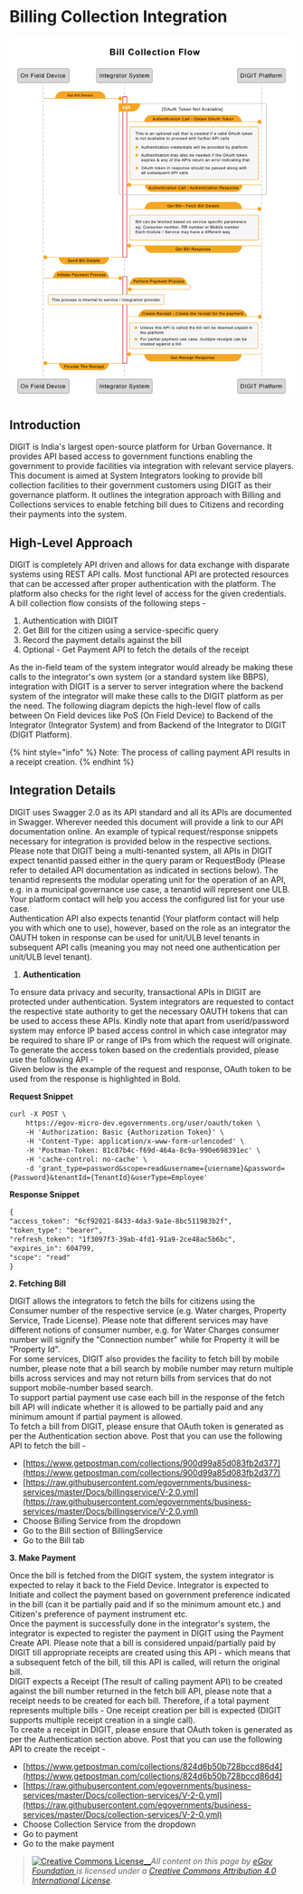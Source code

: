 # Billing Collection Integration

![](../../../.gitbook/assets/108.png)

## Introduction <a id="Introduction:"></a>

DIGIT is India's largest open-source platform for Urban Governance. It provides API based access to government functions enabling the government to provide facilities via integration with relevant service players.  
This document is aimed at System Integrators looking to provide bill collection facilities to their government customers using DIGIT as their governance platform. It outlines the integration approach with Billing and Collections services to enable fetching bill dues to Citizens and recording their payments into the system.

## High-Level Approach <a id="High-Level-Approach:"></a>

DIGIT is completely API driven and allows for data exchange with disparate systems using REST API calls. Most functional API are protected resources that can be accessed after proper authentication with the platform. The platform also checks for the right level of access for the given credentials.  
A bill collection flow consists of the following steps -

1. Authentication with DIGIT
2. Get Bill for the citizen using a service-specific query
3. Record the payment details against the bill
4. Optional - Get Payment API to fetch the details of the receipt

  
As the in-field team of the system integrator would already be making these calls to the integrator's own system \(or a standard system like BBPS\), integration with DIGIT is a server to server integration where the backend system of the integrator will make these calls to the DIGIT platform as per the need. The following diagram depicts the high-level flow of calls between On Field devices like PoS \(On Field Device\) to Backend of the Integrator \(Integrator System\) and from Backend of the Integrator to DIGIT \(DIGIT Platform\).

{% hint style="info" %}
Note: The process of calling payment API results in a receipt creation.
{% endhint %}

## Integration Details <a id="Integration-details"></a>

DIGIT uses Swagger 2.0 as its API standard and all its APIs are documented in Swagger. Wherever needed this document will provide a link to our API documentation online. An example of typical request/response snippets necessary for integration is provided below in the respective sections.  
Please note that DIGIT being a multi-tenanted system, all APIs in DIGIT expect tenantid passed either in the query param or RequestBody \(Please refer to detailed API documentation as indicated in sections below\). The tenantid represents the modular operating unit for the operation of an API, e.g. in a municipal governance use case, a tenantid will represent one ULB. Your platform contact will help you access the configured list for your use case.  
Authentication API also expects tenantid \(Your platform contact will help you with which one to use\), however, based on the role as an integrator the OAUTH token in response can be used for unit/ULB level tenants in subsequent API calls \(meaning you may not need one authentication per unit/ULB level tenant\).

1. **Authentication**

To ensure data privacy and security, transactional APIs in DIGIT are protected under authentication. System integrators are requested to contact the respective state authority to get the necessary OAUTH tokens that can be used to access these APIs. Kindly note that apart from userid/password system may enforce IP based access control in which case integrator may be required to share IP or range of IPs from which the request will originate.  
To generate the access token based on the credentials provided, please use the following API -  
Given below is the example of the request and response, OAuth token to be used from the response is highlighted in Bold.

**Request Snippet**

```text
curl -X POST \
    https://egov-micro-dev.egovernments.org/user/oauth/token \
    -H 'Authorization: Basic {Authorization Token}' \
    -H 'Content-Type: application/x-www-form-urlencoded' \
    -H 'Postman-Token: 81c87b4c-f69d-464a-8c9a-990e698391ec' \
    -H 'cache-control: no-cache' \
    -d 'grant_type=password&scope=read&username={username}&password={Password}&tenantId={TenantId}&userType=Employee'

```

**Response Snippet**

```text
{
"access_token": "6cf92021-8433-4da3-9a1e-8bc511983b2f",
"token_type": "bearer",
"refresh_token": "1f3097f3-39ab-4fd1-91a9-2ce48ac5b6bc",
"expires_in": 604799,
"scope": "read"
}

```

**2. Fetching Bill**

DIGIT allows the integrators to fetch the bills for citizens using the Consumer number of the respective service \(e.g. Water charges, Property Service, Trade License\). Please note that different services may have different notions of consumer number, e.g. for Water Charges consumer number will signify the "Connection number" while for Property it will be "Property Id".  
For some services, DIGIT also provides the facility to fetch bill by mobile number, please note that a bill search by mobile number may return multiple bills across services and may not return bills from services that do not support mobile-number based search.  
To support partial payment use case each bill in the response of the fetch bill API will indicate whether it is allowed to be partially paid and any minimum amount if partial payment is allowed.  
To fetch a bill from DIGIT, please ensure that OAuth token is generated as per the Authentication section above. Post that you can use the following API to fetch the bill -

* [https://www.getpostman.com/collections/900d99a85d083fb2d377](https://www.getpostman.com/collections/900d99a85d083fb2d377)
* [https://raw.githubusercontent.com/egovernments/business-services/master/Docs/billingservice/V-2.0.yml](https://raw.githubusercontent.com/egovernments/business-services/master/Docs/billingservice/V-2.0.yml)
* Choose Billing Service from the dropdown
* Go to the Bill section of BillingService
* Go to the Bill tab

**3. Make Payment**

Once the bill is fetched from the DIGIT system, the system integrator is expected to relay it back to the Field Device. Integrator is expected to Initiate and collect the payment based on government preference indicated in the bill \(can it be partially paid and if so the minimum amount etc.\) and Citizen's preference of payment instrument etc.  
Once the payment is successfully done in the integrator's system, the integrator is expected to register the payment in DIGIT using the Payment Create API. Please note that a bill is considered unpaid/partially paid by DIGIT till appropriate receipts are created using this API - which means that a subsequent fetch of the bill, till this API is called, will return the original bill.  
DIGIT expects a Receipt \(The result of calling payment API\) to be created against the bill number returned in the fetch bill API, please note that a receipt needs to be created for each bill. Therefore, if a total payment represents multiple bills - One receipt creation per bill is expected \(DIGIT supports multiple receipt creation in a single call\).  
To create a receipt in DIGIT, please ensure that OAuth token is generated as per the Authentication section above. Post that you can use the following API to create the receipt -

* [https://www.getpostman.com/collections/824d6b50b728bccd86d4](https://www.getpostman.com/collections/824d6b50b728bccd86d4)
* [https://raw.githubusercontent.com/egovernments/business-services/master/Docs/collection-services/V-2-0.yml](https://raw.githubusercontent.com/egovernments/business-services/master/Docs/collection-services/V-2-0.yml)
* Choose Collection Service from the dropdown
* Go to payment
* Go to the make payment





> [![Creative Commons License](https://i.creativecommons.org/l/by/4.0/80x15.png)\_\_](http://creativecommons.org/licenses/by/4.0/)_All content on this page by_ [_eGov Foundation_ ](https://egov.org.in/)_is licensed under a_ [_Creative Commons Attribution 4.0 International License_](http://creativecommons.org/licenses/by/4.0/)_._

